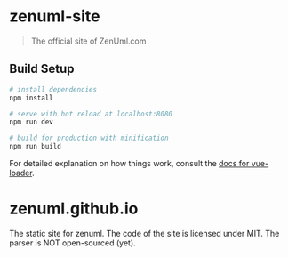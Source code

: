 # zenuml-site

> The official site of ZenUml.com

## Build Setup

``` bash
# install dependencies
npm install

# serve with hot reload at localhost:8080
npm run dev

# build for production with minification
npm run build
```

For detailed explanation on how things work, consult the [docs for vue-loader](http://vuejs.github.io/vue-loader).
# zenuml.github.io
The static site for zenuml. The code of the site is licensed under MIT. The parser is NOT open-sourced (yet).
